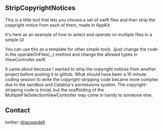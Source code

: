 ## StripCopyrightNotices

This is a little tool that lets you choose a set of swift files and then strip the copyright notice from each of them, made in AppKit.

It's here as an example of how to select and operate on multiple files in a simple UI

You can use this as a template for other simple tools. Jjust change the code in the  operateOnFiles(_:) method and change the allowed types in ViewController.swift

It came about because I wanted to strip the copyright notices from another project before posting it to github.  What should have been a 10 minute coding session to write the copyright-stripping code became more complex due to the sandbox and Catalina's permissions system.  The copyright-stripping code is trivial, but the scaffolding of the MultipleFileSelectionViewController may come in handy to someone else.

## Contact

twitter:  [@jaywardell](https://twitter.com/jaywardell)

